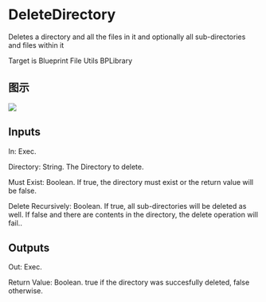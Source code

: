 # DeleteDirectory

Deletes a directory and all the files in it and optionally all sub-directories and files within it

Target is Blueprint File Utils BPLibrary

## 图示

![]($-20221218-19001600.png)

## Inputs

In: Exec.

Directory: String. The Directory to delete.

Must Exist: Boolean. If true, the directory must exist or the return value will be false.

Delete Recursively: Boolean. If true, all sub-directories will be deleted as well. If false and there are contents in the directory, the delete operation will fail..  

## Outputs

Out: Exec.

Return Value: Boolean. true if the directory was succesfully deleted, false otherwise.

